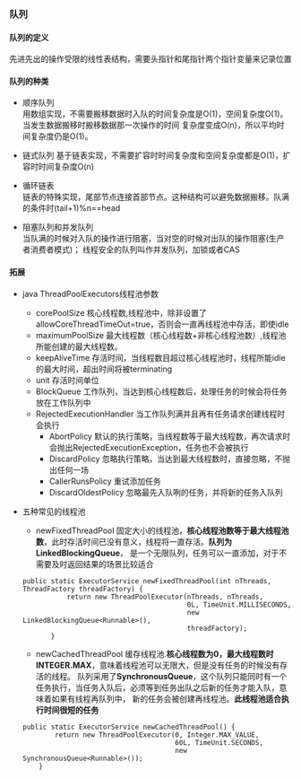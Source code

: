 ### 队列

#### 队列的定义
先进先出的操作受限的线性表结构，需要头指针和尾指针两个指针变量来记录位置 

#### 队列的种类  

- 顺序队列   
用数组实现，不需要搬移数据时入队的时间复杂度是O(1)，空间复杂度O(1)。当发生数据搬移时搬移数据那一次操作的时间
复杂度变成O(n)，所以平均时间复杂度仍是O(1)。

- 链式队列
基于链表实现，不需要扩容时时间复杂度和空间复杂度都是O(1)，扩容时时间复杂度O(n)  

- 循环链表  
链表的特殊实现，尾部节点连接首部节点。这种结构可以避免数据搬移。队满的条件时(tail+1)%n==head  

- 阻塞队列和并发队列  
当队满的时候对入队的操作进行阻塞，当对空的时候对出队的操作阻塞(生产者消费者模式)；
线程安全的队列叫作并发队列，加锁或者CAS

#### 拓展   
- java ThreadPoolExecutors线程池参数  
  - corePoolSize 核心线程数,线程池中，除非设置了allowCoreThreadTimeOut=true，否则会一直再线程池中存活，即使idle  
  - maximumPoolSize 最大线程数（核心线程数+非核心线程池数）,线程池所能创建的最大线程数。  
  - keepAliveTime 存活时间，当线程数目超过核心线程池时，线程所能idle的最大时间，超出时间将被terminating
  - unit 存活时间单位
  - BlockQueue 工作队列，当达到核心线程数后，处理任务的时候会将任务放在工作队列中  
  - RejectedExecutionHandler  当工作队列满并且再有任务请求创建线程时会执行  
    - AbortPolicy 默认的执行策略，当线程数等于最大线程数，再次请求时会抛出RejectedExecutionException，任务也不会被执行  
    - DiscardPolicy 忽略执行策略，当达到最大线程数时，直接忽略，不抛出任何一场
    - CallerRunsPolicy 重试添加任务
    - DiscardOldestPolicy 忽略最先入队咧的任务，并将新的任务入队列

- 五种常见的线程池  
  - newFixedThreadPool 固定大小的线程池，**核心线程池数等于最大线程池数**，此时存活时间已没有意义，线程将一直存活。**队列为LinkedBlockingQueue**，
  是一个无限队列，任务可以一直添加，对于不需要及时返回结果的场景比较适合
  ```
  public static ExecutorService newFixedThreadPool(int nThreads, ThreadFactory threadFactory) {
             return new ThreadPoolExecutor(nThreads, nThreads,
                                           0L, TimeUnit.MILLISECONDS,
                                           new LinkedBlockingQueue<Runnable>(),
                                           threadFactory);
         } 
  ```
  - newCachedThreadPool 缓存线程池.**核心线程数为0，最大线程数时INTEGER.MAX**，意味着线程池可以无限大，但是没有任务的时候没有存活的线程。
  队列采用了**SynchronousQueue**，这个队列只能同时有一个任务执行，当任务入队后，必须等到任务出队之后新的任务才能入队，意味着如果有线程再队列中，
  新的任务会被创建再线程池。**此线程池适合执行时间很短的任务** 
  ```
  public static ExecutorService newCachedThreadPool() {
          return new ThreadPoolExecutor(0, Integer.MAX_VALUE,
                                        60L, TimeUnit.SECONDS,
                                        new SynchronousQueue<Runnable>());
      }
  ```



